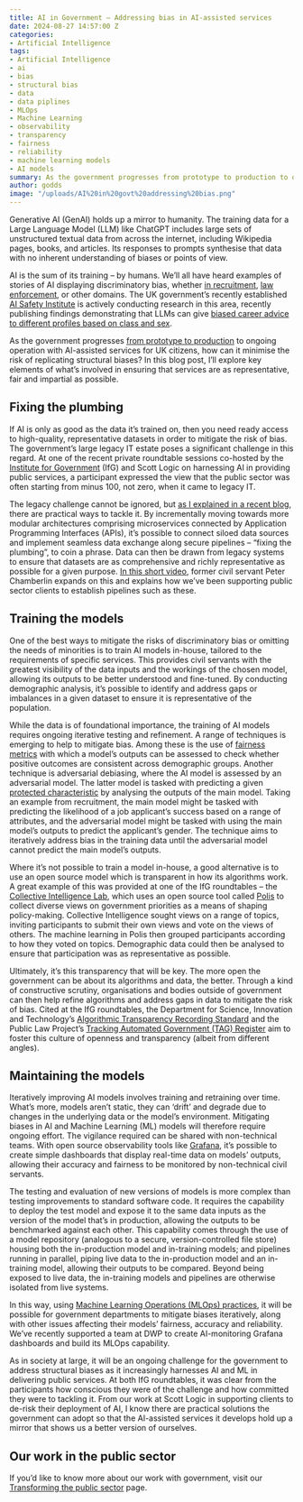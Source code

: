 ```yaml
---
title: AI in Government – Addressing bias in AI-assisted services
date: 2024-08-27 14:57:00 Z
categories:
- Artificial Intelligence
tags:
- Artificial Intelligence
- ai
- bias
- structural bias
- data
- data piplines
- MLOps
- Machine Learning
- observability
- transparency
- fairness
- reliability
- machine learning models
- AI models
summary: As the government progresses from prototype to production to ongoing operation with AI-assisted services for UK citizens, how can it minimise the risk of replicating structural biases? In this blog post, I’ll explore key elements of what’s involved in ensuring that services are as representative, fair and impartial as possible.
author: godds
image: "/uploads/AI%20in%20govt%20addressing%20bias.png"
---
```


Generative AI (GenAI) holds up a mirror to humanity. The training data for a Large Language Model (LLM) like ChatGPT includes large sets of unstructured textual data from across the internet, including Wikipedia pages, books, and articles. Its responses to prompts synthesise that data with no inherent understanding of biases or points of view.

AI is the sum of its training – by humans. We’ll all have heard examples of stories of AI displaying discriminatory bias, whether [in recruitment](https://www.personneltoday.com/hr/ai-recruitment-discrimination-to-be-investigated-ico/), [law enforcement](https://www.computerweekly.com/news/366603173/Automated-police-tech-contributes-to-UK-structural-racism-problem), or other domains. The UK government’s recently established [AI Safety Institute](https://www.aisi.gov.uk/) is actively conducting research in this area, recently publishing findings demonstrating that LLMs can give [biased career advice to different profiles based on class and sex](https://www.gov.uk/government/publications/ai-safety-institute-approach-to-evaluations/ai-safety-institute-approach-to-evaluations#ai-safety-summit-demonstrations).

As the government progresses [from prototype to production](https://blog.scottlogic.com/2024/08/02/ai-government-prototype-to-production.html) to ongoing operation with AI-assisted services for UK citizens, how can it minimise the risk of replicating structural biases? In this blog post, I’ll explore key elements of what’s involved in ensuring that services are as representative, fair and impartial as possible.

## Fixing the plumbing

If AI is only as good as the data it’s trained on, then you need ready access to high-quality, representative datasets in order to mitigate the risk of bias. The government’s large legacy IT estate poses a significant challenge in this regard. At one of the recent private roundtable sessions co-hosted by the [Institute for Government](https://www.instituteforgovernment.org.uk/) (IfG) and Scott Logic on harnessing AI in providing public services, a participant expressed the view that the public sector was often starting from minus 100, not zero, when it came to legacy IT.

The legacy challenge cannot be ignored, but [as I explained in a recent blog](https://blog.scottlogic.com/2024/08/08/ai-in-government-the-central-role-of-data.html), there are practical ways to tackle it. By incrementally moving towards more modular architectures comprising microservices connected by Application Programming Interfaces (APIs), it’s possible to connect siloed data sources and implement seamless data exchange along secure pipelines – “fixing the plumbing”, to coin a phrase. Data can then be drawn from legacy systems to ensure that datasets are as comprehensive and richly representative as possible for a given purpose. [In this short video](https://www.linkedin.com/posts/scott-logic-limited_ai-mlops-publicsectortechnology-activity-7198608612091412481-RxHS?utm_source=share&utm_medium=member_desktop), former civil servant Peter Chamberlin expands on this and explains how we’ve been supporting public sector clients to establish pipelines such as these.

## Training the models

One of the best ways to mitigate the risks of discriminatory bias or omitting the needs of minorities is to train AI models in-house, tailored to the requirements of specific services. This provides civil servants with the greatest visibility of the data inputs and the workings of the chosen model, allowing its outputs to be better understood and fine-tuned. By conducting demographic analysis, it’s possible to identify and address gaps or imbalances in a given dataset to ensure it is representative of the population.

While the data is of foundational importance, the training of AI models requires ongoing iterative testing and refinement. A range of techniques is emerging to help to mitigate bias. Among these is the use of [fairness metrics](https://councils.forbes.com/blog/ai-and-fairness-metrics) with which a model’s outputs can be assessed to check whether positive outcomes are consistent across demographic groups. Another technique is adversarial debiasing, where the AI model is assessed by an adversarial model. The latter model is tasked with predicting a given [protected characteristic](https://www.gov.uk/discrimination-your-rights) by analysing the outputs of the main model. Taking an example from recruitment, the main model might be tasked with predicting the likelihood of a job applicant’s success based on a range of attributes, and the adversarial model might be tasked with using the main model’s outputs to predict the applicant’s gender. The technique aims to iteratively address bias in the training data until the adversarial model cannot predict the main model’s outputs.

Where it’s not possible to train a model in-house, a good alternative is to use an open source model which is transparent in how its algorithms work. A great example of this was provided at one of the IfG roundtables – the [Collective Intelligence Lab](https://openpolicy.blog.gov.uk/2022/10/11/cutting-through-complexity-using-collective-intelligence/), which uses an open source tool called [Polis](https://pol.is/home) to collect diverse views on government priorities as a means of shaping policy-making. Collective Intelligence sought views on a range of topics, inviting participants to submit their own views and vote on the views of others. The machine learning in Polis then grouped participants according to how they voted on topics. Demographic data could then be analysed to ensure that participation was as representative as possible.

Ultimately, it’s this transparency that will be key. The more open the government can be about its algorithms and data, the better. Through a kind of constructive scrutiny, organisations and bodies outside of government can then help refine algorithms and address gaps in data to mitigate the risk of bias. Cited at the IfG roundtables, the Department for Science, Innovation and Technology’s [Algorithmic Transparency Recording Standard](https://www.gov.uk/government/publications/algorithmic-transparency-template) and the Public Law Project’s [Tracking Automated Government (TAG) Register](https://trackautomatedgovernment.shinyapps.io/register/) aim to foster this culture of openness and transparency (albeit from different angles).

## Maintaining the models

Iteratively improving AI models involves training and retraining over time. What’s more, models aren’t static, they can ‘drift’ and degrade due to changes in the underlying data or the model’s environment. Mitigating biases in AI and Machine Learning (ML) models will therefore require ongoing effort. The vigilance required can be shared with non-technical teams. With open source observability tools like [Grafana](https://grafana.com/), it’s possible to create simple dashboards that display real-time data on models’ outputs, allowing their accuracy and fairness to be monitored by non-technical civil servants.

The testing and evaluation of new versions of models is more complex than testing improvements to standard software code. It requires the capability to deploy the test model and expose it to the same data inputs as the version of the model that’s in production, allowing the outputs to be benchmarked against each other. This capability comes through the use of a model repository (analogous to a secure, version-controlled file store) housing both the in-production model and in-training models; and pipelines running in parallel, piping live data to the in-production model and an in-training model, allowing their outputs to be compared. Beyond being exposed to live data, the in-training models and pipelines are otherwise isolated from live systems. 

In this way, using [Machine Learning Operations (MLOps) practices](https://en.wikipedia.org/wiki/MLOps), it will be possible for government departments to mitigate biases iteratively, along with other issues affecting their models’ fairness, accuracy and reliability. We’ve recently supported a team at DWP to create AI-monitoring Grafana dashboards and build its MLOps capability.

As in society at large, it will be an ongoing challenge for the government to address structural biases as it increasingly harnesses AI and ML in delivering public services. At both IfG roundtables, it was clear from the participants how conscious they were of the challenge and how committed they were to tackling it. From our work at Scott Logic in supporting clients to de-risk their deployment of AI, I know there are practical solutions the government can adopt so that the AI-assisted services it develops hold up a mirror that shows us a better version of ourselves.

## Our work in the public sector

If you’d like to know more about our work with government, visit our [Transforming the public sector](https://www.scottlogic.com/what-we-do/transforming-the-public-sector) page.